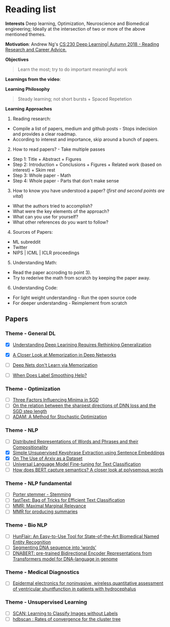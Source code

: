 # Reading list

**Interests**
Deep learning, Optimization, Neuroscience and Biomedical engineering; Ideally at the intersection of two or more of the above mentioned themes. 

**Motivation**:
Andrew Ng's [CS:230 Deep Learning| Autumn 2018 - Reading Research and Career Advice.](https://www.youtube.com/watch?v=733m6qBH-jI)

**Objectives**
> Learn the most; try to do important meaningful work

**Learnings from the video**:

**Learning Philosophy**
> Steady learning; not short bursts + Spaced Repetetion

**Learning Approaches**

1) Reading research:
- Compile a list of papers, medium and github posts - Stops indecision and provides a clear roadmap.
- According to interest and importance, skip around a bunch of papers.

2) How to read papers? - Take multiple passes
- Step 1: Title + Abstract + Figures
- Step 2: Introduction + Conclusions + Figures + Related work (based on interest) + Skim rest
- Step 3: Whole paper - Math
- Step 4: Whole paper - Parts that don't make sense

3) How to know you have understood a paper? (*first and second points are vital*)
- What the authors tried to accomplish?
- What were the key elements of the approach?
- What can you use for yourself?
- What other references do you want to follow?

4) Sources of Papers:
- ML subreddit
- Twitter 
- NIPS | ICML | ICLR proceedings

5) Understanding Math:
- Read the paper accroding to point 3).
- Try to rederive the math from scratch by keeping the paper away.

6) Understanding Code:
- For light weight understanding - Run the open source code
- For deeper understanding - Reimplement from scratch

## Papers
### Theme - General DL
- [x] [Understanding Deep Learining Requires Rethinking Generalization](https://arxiv.org/pdf/1611.03530.pdf)
- [x] [A Closer Look at Memorization in Deep Networks](https://arxiv.org/pdf/1706.05394.pdf)
- [ ] [Deep Nets don't Learn via Memorization](https://www.researchgate.net/profile/Asja_Fischer/publication/315799530_Deep_Nets_Don%27t_Learn_via_Memorization/links/58e63a73a6fdcc6800b44d11/Deep-Nets-Dont-Learn-via-Memorization.pdf)
- [ ] [When Does Label Smoothing Help?](https://arxiv.org/pdf/1906.02629.pdf)


### Theme - Optimization
- [ ] [Three Factors Influencing Minima in SGD](https://arxiv.org/pdf/1711.04623.pdf)
- [ ] [On the relation between the sharpest directions of DNN loss and the SGD step length](https://arxiv.org/pdf/1807.05031.pdf)
- [ ] [ADAM: A Method for Stochastic Optimization](https://arxiv.org/pdf/1412.6980.pdf)

### Theme - NLP
- [ ] [Distributed Representations of Words and Phrases and their Compositionality](https://papers.nips.cc/paper/5021-distributed-representations-of-words-and-phrases-and-their-compositionality.pdf)
- [x] [Simple Unsupervised Keyphrase Extraction using Sentence Embeddings](https://arxiv.org/pdf/1801.04470.pdf)
- [x] [On The Use of Arxiv as a Dataset](https://arxiv.org/pdf/1905.00075.pdf)
- [ ] [Universal Language Model Fine-tuning for Text Classification](https://arxiv.org/pdf/1801.06146.pdf)
- [ ] [How does BERT capture semantics? A closer look at polysemous words](https://www.aclweb.org/anthology/2020.blackboxnlp-1.15.pdf)

### Theme - NLP fundamental 
- [ ] [Porter stemmer - Stemming](http://people.scs.carleton.ca/~armyunis/projects/KAPI/porter.pdf)
- [ ] [fastText: Bag of Tricks for Efficient Text Classification](https://arxiv.org/pdf/1607.01759.pdf)
- [ ] [MMR: Maximal Marginal Relevance](http://www.cs.bilkent.edu.tr/~canf/CS533/hwSpring14/eightMinPresentations/handoutMMR.pdf)
- [ ] [MMR for producing summaries](http://www.cs.cmu.edu/~jgc/publication/The_Use_MMR_Diversity_Based_LTMIR_1998.pdf)

### Theme - Bio NLP
- [ ] [HunFlair: An Easy-to-Use Tool for State-of-the-Art Biomedical Named Entity Recognition](https://arxiv.org/pdf/2008.07347.pdf)
- [ ] [Segmenting DNA sequence into ‘words’](https://arxiv.org/pdf/1202.2518.pdf)
- [ ] [DNABERT: pre-trained Bidirectional Encoder Representations from Transformers model for DNA-language in genome](https://www.biorxiv.org/content/10.1101/2020.09.17.301879v1.full)

### Theme - Medical Diagnostics
- [ ] [Epidermal electronics for noninvasive, wireless,quantitative assessment of ventricular shuntfunction in patients with hydrocephalus](http://rogersgroup.northwestern.edu/files/2018/shuntsstm.pdf)

### Theme - Unsupervised Learning
- [ ] [SCAN: Learning to Classify Images without Labels](https://arxiv.org/abs/2005.12320)
- [ ] [hdbscan : Rates of convergence for the cluster tree](https://cseweb.ucsd.edu/~dasgupta/papers/tree.pdf)
